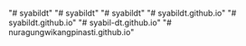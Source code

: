 "# syabildt" 
"# syabildt" 
"# syabildt" 
"# syabildt.github.io" 
"# syabildt.github.io" 
"# syabil-dt.github.io" 
"# nuragungwikangpinasti.github.io" 
